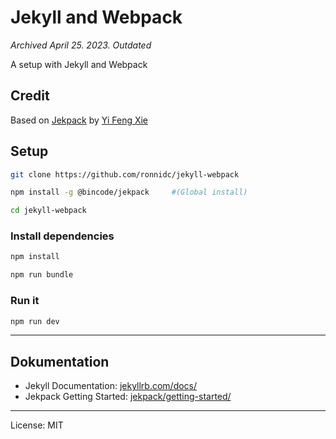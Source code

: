 # Jekyll and Webpack

*Archived April 25. 2023. Outdated*

A setup with Jekyll and Webpack

## Credit

Based on [Jekpack](https://github.com/yfxie/jekpack) by [Yi Feng Xie](https://github.com/yfxie)

## Setup

```bash
git clone https://github.com/ronnidc/jekyll-webpack

npm install -g @bincode/jekpack     #(Global install)

cd jekyll-webpack
```

### Install dependencies

```bash
npm install

npm run bundle
```

### Run it

```bash
npm run dev
```

_________

## Dokumentation

- Jekyll Documentation: [jekyllrb.com/docs/](https://jekyllrb.com/docs/liquid/)
- Jekpack Getting Started: [jekpack/getting-started/](https://jekpack.bincode.tw/getting-started/)

_________

License: MIT
